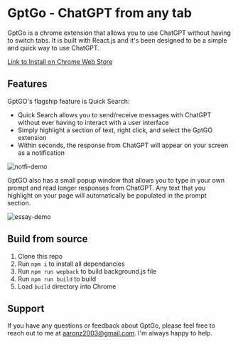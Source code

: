 # GptGo - ChatGPT from any tab

GptGo is a chrome extension that allows you to use ChatGPT without having to switch tabs. It is built with React.js and it's been designed to be a simple and quick way to use ChatGPT. 

[Link to Install on Chrome Web Store](https://chrome.google.com/webstore/detail/gptgo-chatgpt-from-any-ta/oeekolihnpojdigebjbhnkhbepjdoidi)

## Features

GptGO's flagship feature is Quick Search:
* Quick Search allows you to send/receive messages with ChatGPT without ever having to interact with a user interface
* Simply highlight a section of text, right click, and select the GptGO extension
* Within seconds, the response from ChatGPT will appear on your screen as a notification

![notfi-demo](https://user-images.githubusercontent.com/46829528/222476469-2d68a568-d582-4e4a-b057-7052964b28bc.gif)

GptGO also has a small popup window that allows you to type in your own prompt and read longer responses from ChatGPT. Any text that you highlight on your page will automatically be populated in the prompt section.

![essay-demo](https://user-images.githubusercontent.com/46829528/222476805-62f4e790-8cdf-4086-9dd7-fb5f08ae168c.gif)

## Build from source

1. Clone this repo
2. Run `npm i` to install all dependancies
3. Run `npm run wepback` to build background.js file
4. Run `npm run build` to build
5. Load `build` directory into Chrome

## Support

If you have any questions or feedback about GptGo, please feel free to reach out to me at aaronz2003@gmail.com. I'm always happy to help.
